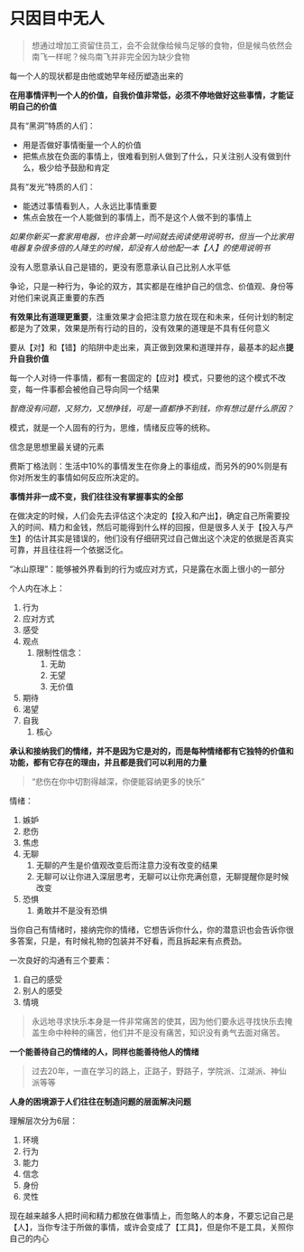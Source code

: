 # 只因目中无人



> 想通过增加工资留住员工，会不会就像给候鸟足够的食物，但是候鸟依然会南飞一样呢？候鸟南飞并非完全因为缺少食物

每一个人的现状都是由他或她早年经历塑造出来的

**在用事情评判一个人的价值，自我价值非常低，必须不停地做好这些事情，才能证明自己的价值**

具有“黑洞”特质的人们：

- 用是否做好事情衡量一个人的价值
- 把焦点放在负面的事情上，很难看到别人做到了什么，只关注别人没有做到什么，极少给予鼓励和肯定

具有“发光”特质的人们：

- 能透过事情看到人，人永远比事情重要
- 焦点会放在一个人能做到的事情上，而不是这个人做不到的事情上



*如果你新买一套家用电器，也许会第一时间就去阅读使用说明书，但当一个比家用电器复杂很多倍的人降生的时候，却没有人给他配一本【人】的使用说明书*



没有人愿意承认自己是错的，更没有愿意承认自己比别人水平低



争论，只是一种行为，争论的双方，其实都是在维护自己的信念、价值观、身份等对他们来说真正重要的东西



**有效果比有道理更重要**，注重效果才会把注意力放在现在和未来，任何计划的制定都是为了效果，效果是所有行动的目的，没有效果的道理是不具有任何意义

要从【对】和【错】的陷阱中走出来，真正做到效果和道理并存，最基本的起点**提升自我价值**



每一个人对待一件事情，都有一套固定的【应对】模式，只要他的这个模式不改变，每一件事都会被他自己导向同一个结果



*智商没有问题，又努力，又想挣钱，可是一直都挣不到钱，你有想过是什么原因？*



模式，就是一个人固有的行为，思维，情绪反应等的统称。



信念是思想里最关键的元素



费斯丁格法则：生活中10%的事情发生在你身上的事组成，而另外的90%则是有你对所发生的事情如何反应所决定的。

**事情并非一成不变，我们往往没有掌握事实的全部**

在做决定的时候，人们会先去评估这个决定的【投入和产出】，确定自己所需要投入的时间、精力和金钱，然后可能得到什么样的回报，但是很多人关于【投入与产生】的估计其实是错误的，他们没有仔细研究过自己做出这个决定的依据是否真实可靠，并且往往将一个依据泛化。

“冰山原理”：能够被外界看到的行为或应对方式，只是露在水面上很小的一部分

个人内在冰上：

1. 行为
2. 应对方式
3. 感受
4. 观点
   1. 限制性信念：
      1. 无助
      2. 无望
      3. 无价值
5. 期待
6. 渴望
7. 自我
   1. 核心



**承认和接纳我们的情绪，并不是因为它是对的，而是每种情绪都有它独特的价值和功能，都有它存在的理由，并且都是我们可以利用的力量**

> “悲伤在你中切割得越深，你便能容纳更多的快乐”



情绪：

1. 嫉妒
2. 悲伤
3. 焦虑
4. 无聊
   1. 无聊的产生是价值观改变后而注意力没有改变的结果
   2. 无聊可以让你进入深层思考，无聊可以让你充满创意，无聊提醒你是时候改变
5. 恐惧
   1. 勇敢并不是没有恐惧



当你自己有情绪时，接纳完你的情绪，它想告诉你什么，你的潜意识也会告诉你很多答案，只是，有时候礼物的包装并不好看，而且拆起来有点费劲。



一次良好的沟通有三个要素：

1. 自己的感受
2. 别人的感受
3. 情境

> 永远地寻求快乐本身是一件非常痛苦的使其，因为他们要永远寻找快乐去掩盖生命中种种的痛苦，他们并不是没有痛苦，知识没有勇气去面对痛苦。

**一个能善待自己的情绪的人，同样也能善待他人的情绪**

> 过去20年，一直在学习的路上，正路子，野路子，学院派、江湖派、神仙派等等



**人身的困境源于人们往往在制造问题的层面解决问题**

理解层次分为6层：

1. 环境
2. 行为
3. 能力
4. 信念
5. 身份
6. 灵性

现在越来越多人把时间和精力都放在做事情上，而忽略人的本身，不要忘记自己是【人】，当你专注于所做的事情，或许会变成了【工具】，但是你不是工具，关照你自己的内心

